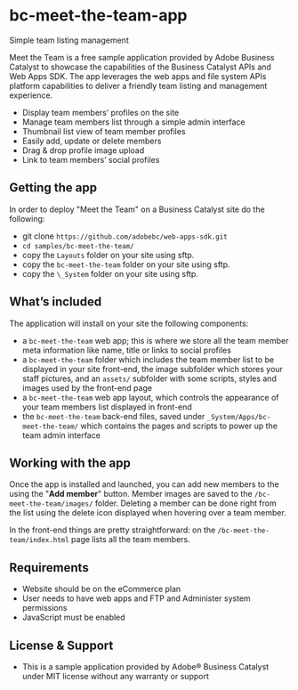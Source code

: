 # bc-meet-the-team-app

Simple team listing management

Meet the Team is a free sample application provided by Adobe Business Catalyst to showcase the capabilities of the Business Catalyst APIs and Web Apps SDK. The app leverages the web apps and file system APIs platform capabilities to deliver a friendly team listing and management experience.

+	Display team members’ profiles on the site
+	Manage team members list through a simple admin interface
+	Thumbnail list view of team member profiles
+	Easily add, update or delete members
+	Drag & drop profile image upload
+	Link to team members’ social profiles


## Getting the app

In order to deploy "Meet the Team" on a Business Catalyst site do the following:

+ git clone `https://github.com/adobebc/web-apps-sdk.git`
+ `cd samples/bc-meet-the-team/`
+ copy the `Layouts` folder on your site using sftp.
+ copy the `bc-meet-the-team` folder on your site using sftp.
+ copy the `\_System` folder on your site using sftp.

## What’s included
The application will install on your site the following components:
+	a `bc-meet-the-team` web app; this is where we store all the team member meta information like name, title or links to social profiles
+	a `bc-meet-the-team` folder which includes the team member list to be displayed in your site front-end, the image subfolder which stores your staff pictures, and an `assets/` subfolder with some scripts, styles and images used by the front-end page
+	a `bc-meet-the-team` web app layout, which controls the appearance of your team members list displayed in front-end
+	the `bc-meet-the-team` back-end files, saved under `_System/Apps/bc-meet-the-team/` which contains the pages and scripts to power up the team admin interface

## Working with the app
Once the app is installed and launched, you can add new members to the using the "**Add member**" button. Member images are saved to the `/bc-meet-the-team/images/` folder.  Deleting a member can be done right from the list using the delete icon displayed when hovering over a team member.

In the front-end things are pretty straightforward: on the `/bc-meet-the-team/index.html` page lists all the team members.

## Requirements
+	Website should be on the eCommerce plan
+	User needs to have web apps and FTP and Administer system permissions
+	JavaScript must be enabled

## License & Support
+	This is a sample application provided by Adobe® Business Catalyst under MIT license without any warranty or support
